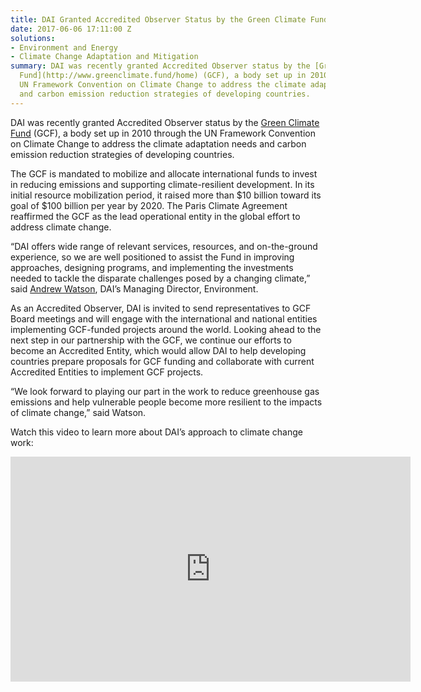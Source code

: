 ```yaml
---
title: DAI Granted Accredited Observer Status by the Green Climate Fund
date: 2017-06-06 17:11:00 Z
solutions:
- Environment and Energy
- Climate Change Adaptation and Mitigation
summary: DAI was recently granted Accredited Observer status by the [Green Climate
  Fund](http://www.greenclimate.fund/home) (GCF), a body set up in 2010 through the
  UN Framework Convention on Climate Change to address the climate adaptation needs
  and carbon emission reduction strategies of developing countries.
---
```


DAI was recently granted Accredited Observer status by the [Green Climate Fund](http://www.greenclimate.fund/home) (GCF), a body set up in 2010 through the UN Framework Convention on Climate Change to address the climate adaptation needs and carbon emission reduction strategies of developing countries.

The GCF is mandated to mobilize and allocate international funds to invest in reducing emissions and supporting climate-resilient development. In its initial resource mobilization period, it raised more than $10 billion toward its goal of $100 billion per year by 2020. The Paris Climate Agreement reaffirmed the GCF as the lead operational entity in the global effort to address climate change. 

“DAI offers wide range of relevant services, resources, and on-the-ground experience, so we are well positioned to assist the Fund in improving approaches, designing programs, and implementing the investments needed to tackle the disparate challenges posed by a changing climate,” said [Andrew Watson](https://www.dai.com/who-we-are/our-team/andrew-watson), DAI’s Managing Director, Environment. 

As an Accredited Observer, DAI is invited to send representatives to GCF Board meetings and will engage with the international and national entities implementing GCF-funded projects around the world. Looking ahead to the next step in our partnership with the GCF, we continue our efforts to become an Accredited Entity, which would allow DAI to help developing countries prepare proposals for GCF funding and collaborate with current Accredited Entities to implement GCF projects.

“We look forward to playing our part in the work to reduce greenhouse gas emissions and help vulnerable people become more resilient to the impacts of climate change,” said Watson.

Watch this video to learn more about DAI’s approach to climate change work:

<iframe src="https://player.vimeo.com/video/214065469" width="640" height="360" frameborder="0" webkitallowfullscreen mozallowfullscreen allowfullscreen></iframe>